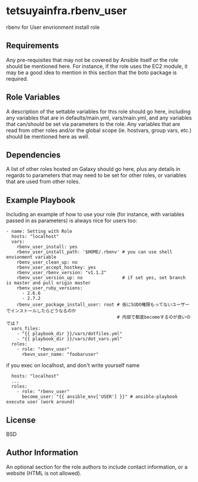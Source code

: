 tetsuyainfra.rbenv_user
=========

rbenv for User envrionment install role

Requirements
------------

Any pre-requisites that may not be covered by Ansible itself or the role should be mentioned here. For instance, if the role uses the EC2 module, it may be a good idea to mention in this section that the boto package is required.

Role Variables
--------------

A description of the settable variables for this role should go here, including any variables that are in defaults/main.yml, vars/main.yml, and any variables that can/should be set via parameters to the role. Any variables that are read from other roles and/or the global scope (ie. hostvars, group vars, etc.) should be mentioned here as well.

Dependencies
------------

A list of other roles hosted on Galaxy should go here, plus any details in regards to parameters that may need to be set for other roles, or variables that are used from other roles.

Example Playbook
----------------

Including an example of how to use your role (for instance, with variables passed in as parameters) is always nice for users too:

    - name: Setting with Role
      hosts: "localhost"
      vars:
        rbenv_user_install: yes
        rbenv_user_install_path: '$HOME/.rbenv' # you can use shell envionment variable
        rbenv_user_clean_up: no
        rbenv_user_accept_hostkey: yes
        rbenv_user_rbenv_version: "v1.1.2"
        rbenv_user_version_up: no               # if set yes, set branch is master and pull origin master
        rbenv_user_ruby_versions:
          - 2.6.6
          - 2.7.2
        rbenv_user_package_install_user: root # 仮にSUDO権限もってないユーザーでインストールしたらどうなるのか
                                              # 内部で都度becomeするのが良いのでは？
      vars_files:
        - "{{ playbook_dir }}/vars/dotfiles.yml"
        - "{{ playbook_dir }}/vars/dot_vars.yml"
      roles:
        - role: "rbenv_user"
          rbevn_user_name: "foobaruser"

if you exec on localhost, and don't write yourself name

      hosts: "localhost"
      ...
      roles:
        - role: "rbenv_user"
          become_user: "{{ ansible_env['USER'] }}" # ansible-playbook execute user (work around)



License
-------

BSD

Author Information
------------------

An optional section for the role authors to include contact information, or a website (HTML is not allowed).
